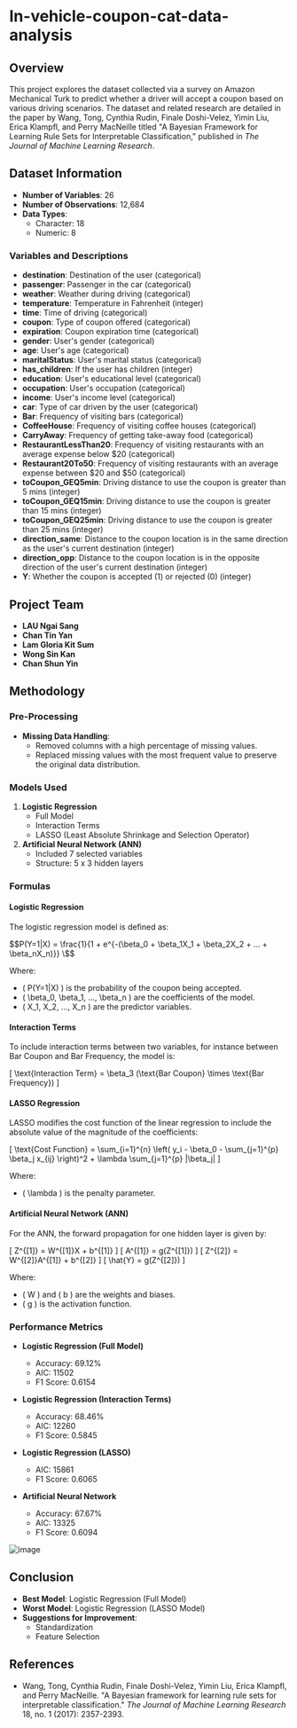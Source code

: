 # In-vehicle-coupon-cat-data-analysis

## Overview

This project explores the dataset collected via a survey on Amazon Mechanical Turk to predict whether a driver will accept a coupon based on various driving scenarios. The dataset and related research are detailed in the paper by Wang, Tong, Cynthia Rudin, Finale Doshi-Velez, Yimin Liu, Erica Klampfl, and Perry MacNeille titled "A Bayesian Framework for Learning Rule Sets for Interpretable Classification," published in *The Journal of Machine Learning Research*.

## Dataset Information

- **Number of Variables**: 26
- **Number of Observations**: 12,684
- **Data Types**:
  - Character: 18
  - Numeric: 8

### Variables and Descriptions

- **destination**: Destination of the user (categorical)
- **passenger**: Passenger in the car (categorical)
- **weather**: Weather during driving (categorical)
- **temperature**: Temperature in Fahrenheit (integer)
- **time**: Time of driving (categorical)
- **coupon**: Type of coupon offered (categorical)
- **expiration**: Coupon expiration time (categorical)
- **gender**: User's gender (categorical)
- **age**: User's age (categorical)
- **maritalStatus**: User's marital status (categorical)
- **has_children**: If the user has children (integer)
- **education**: User's educational level (categorical)
- **occupation**: User's occupation (categorical)
- **income**: User's income level (categorical)
- **car**: Type of car driven by the user (categorical)
- **Bar**: Frequency of visiting bars (categorical)
- **CoffeeHouse**: Frequency of visiting coffee houses (categorical)
- **CarryAway**: Frequency of getting take-away food (categorical)
- **RestaurantLessThan20**: Frequency of visiting restaurants with an average expense below $20 (categorical)
- **Restaurant20To50**: Frequency of visiting restaurants with an average expense between $20 and $50 (categorical)
- **toCoupon_GEQ5min**: Driving distance to use the coupon is greater than 5 mins (integer)
- **toCoupon_GEQ15min**: Driving distance to use the coupon is greater than 15 mins (integer)
- **toCoupon_GEQ25min**: Driving distance to use the coupon is greater than 25 mins (integer)
- **direction_same**: Distance to the coupon location is in the same direction as the user's current destination (integer)
- **direction_opp**: Distance to the coupon location is in the opposite direction of the user's current destination (integer)
- **Y**: Whether the coupon is accepted (1) or rejected (0) (integer)

## Project Team

- **LAU Ngai Sang**
- **Chan Tin Yan**
- **Lam Gloria Kit Sum**
- **Wong Sin Kan**
- **Chan Shun Yin**

## Methodology

### Pre-Processing

- **Missing Data Handling**:
  - Removed columns with a high percentage of missing values.
  - Replaced missing values with the most frequent value to preserve the original data distribution.
  
### Models Used

1. **Logistic Regression**
   - Full Model
   - Interaction Terms
   - LASSO (Least Absolute Shrinkage and Selection Operator)
2. **Artificial Neural Network (ANN)**
   - Included 7 selected variables
   - Structure: 5 x 3 hidden layers

### Formulas

#### Logistic Regression
The logistic regression model is defined as:

\$$P(Y=1|X) = \frac{1}{1 + e^{-(\beta_0 + \beta_1X_1 + \beta_2X_2 + ... + \beta_nX_n)}} \$$

Where:
- \( P(Y=1|X) \) is the probability of the coupon being accepted.
- \( \beta_0, \beta_1, ..., \beta_n \) are the coefficients of the model.
- \( X_1, X_2, ..., X_n \) are the predictor variables.

#### Interaction Terms
To include interaction terms between two variables, for instance between Bar Coupon and Bar Frequency, the model is:

\[ \text{Interaction Term} = \beta_3 (\text{Bar Coupon} \times \text{Bar Frequency}) \]

#### LASSO Regression
LASSO modifies the cost function of the linear regression to include the absolute value of the magnitude of the coefficients:

\[ \text{Cost Function} = \sum_{i=1}^{n} \left( y_i - \beta_0 - \sum_{j=1}^{p} \beta_j x_{ij} \right)^2 + \lambda \sum_{j=1}^{p} |\beta_j| \]

Where:
- \( \lambda \) is the penalty parameter.

#### Artificial Neural Network (ANN)
For the ANN, the forward propagation for one hidden layer is given by:

\[ Z^{[1]} = W^{[1]}X + b^{[1]} \]
\[ A^{[1]} = g(Z^{[1]}) \]
\[ Z^{[2]} = W^{[2]}A^{[1]} + b^{[2]} \]
\[ \hat{Y} = g(Z^{[2]}) \]

Where:
- \( W \) and \( b \) are the weights and biases.
- \( g \) is the activation function.

### Performance Metrics

- **Logistic Regression (Full Model)**
  - Accuracy: 69.12%
  - AIC: 11502
  - F1 Score: 0.6154

- **Logistic Regression (Interaction Terms)**
  - Accuracy: 68.46%
  - AIC: 12260
  - F1 Score: 0.5845

- **Logistic Regression (LASSO)**
  - AIC: 15861
  - F1 Score: 0.6065

- **Artificial Neural Network**
  - Accuracy: 67.67%
  - AIC: 13325
  - F1 Score: 0.6094

![image](https://github.com/user-attachments/assets/e53ed775-401d-45c4-a808-9bf3ada78efe)

## Conclusion

- **Best Model**: Logistic Regression (Full Model)
- **Worst Model**: Logistic Regression (LASSO Model)
- **Suggestions for Improvement**: 
  - Standardization
  - Feature Selection

## References

- Wang, Tong, Cynthia Rudin, Finale Doshi-Velez, Yimin Liu, Erica Klampfl, and Perry MacNeille. "A Bayesian framework for learning rule sets for interpretable classification." *The Journal of Machine Learning Research* 18, no. 1 (2017): 2357-2393.
